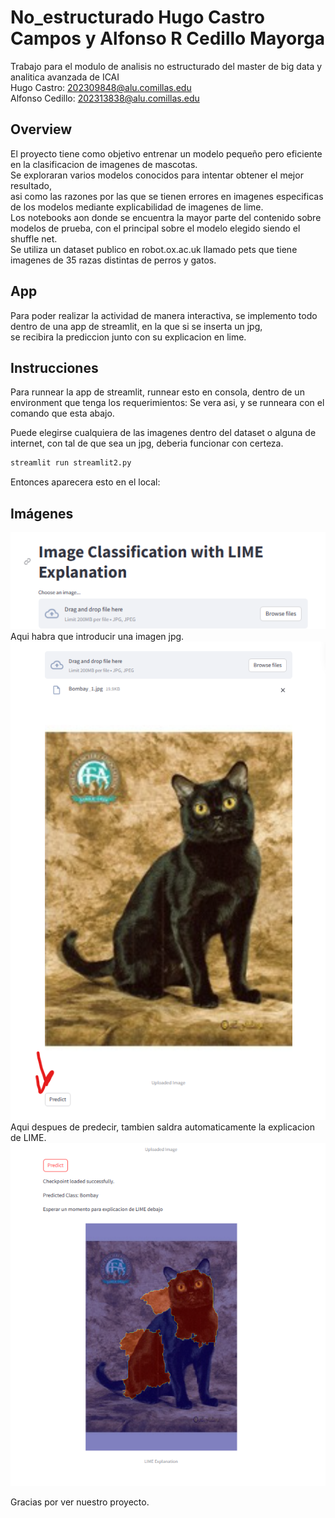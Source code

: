 # No_estructurado Hugo Castro Campos y Alfonso R Cedillo Mayorga
Trabajo para el modulo de analisis no estructurado del master de big data y analitica avanzada de ICAI\
Hugo Castro: 202309848@alu.comillas.edu\
Alfonso Cedillo: 202313838@alu.comillas.edu
## Overview
El proyecto tiene como objetivo entrenar un modelo pequeño pero eficiente en la clasificacion de imagenes de mascotas.\
Se exploraran varios modelos conocidos para intentar obtener el mejor resultado,\
asi como las razones por las que se tienen errores en imagenes especificas de los modelos mediante explicabilidad de imagenes de lime.\
Los notebooks aon donde se encuentra la mayor parte del contenido sobre modelos de prueba, con el principal sobre el modelo elegido siendo el shuffle net.\
Se utiliza un dataset publico en robot.ox.ac.uk llamado pets que tiene imagenes de 35 razas distintas de perros y gatos.

## App
Para poder realizar la actividad de manera interactiva, se implemento todo dentro de una app de streamlit, en la que si se inserta un jpg,\
se recibira la prediccion junto con su explicacion en lime.
## Instrucciones
Para runnear la app de streamlit, runnear esto en consola, dentro de un environment que tenga los requerimientos:
Se vera asi, y se runneara con el comando que esta abajo.

Puede elegirse cualquiera de las imagenes dentro del dataset o alguna de internet, con tal de que sea un jpg, deberia funcionar con certeza.



```bash
streamlit run streamlit2.py
```
Entonces aparecera esto en el local:
## Imágenes
![1era](./imagenes_readme/1era.png)\
Aqui habra que introducir una imagen jpg.\
![2nda](./imagenes_readme/2nda.png)\
Aqui despues de predecir, tambien saldra automaticamente la explicacion de LIME.\
![3era](./imagenes_readme/3era.png)




Gracias por ver nuestro proyecto.
